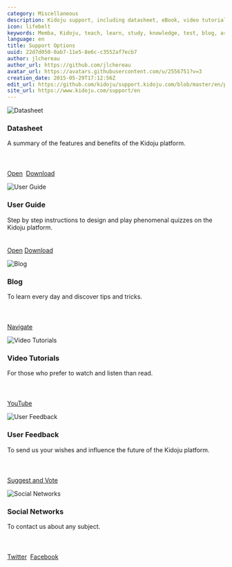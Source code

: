 ```yaml
---
category: Miscellaneous
description: Kidoju support, including datasheet, eBook, video tutorials, blog and other options.
icon: lifebelt
keywords: Memba, Kidoju, teach, learn, study, knowledge, test, blog, article, documentation, ebook, video, webinar, tutorial, slide
language: en
title: Support Options
uuid: 22d7d050-0ab7-11e5-8e6c-c3552af7ecb7
author: jlchereau
author_url: https://github.com/jlchereau
avatar_url: https://avatars.githubusercontent.com/u/2556751?v=3
creation_date: 2015-05-29T17:12:56Z
edit_url: https://github.com/kidoju/support.kidoju.com/blob/master/en/pages/index.md
site_url: https://www.kidoju.com/support/en
---
```

<div class="row">
    <div class="col-sm-6 col-md-4">
        <div class="thumbnail k-widget">
            <img src="https://raw.githubusercontent.com/kidoju/support.kidoju.com/master/en/pages/index1.jpg" alt="Datasheet">
            <div class="caption">
                <h3>Datasheet</h3>
                <p style="min-height:4em;">A summary of the features and benefits of the Kidoju platform.</p>
                <p>
                    <a href="https://github.com/kidoju/support.kidoju.com/blob/master/en/docs/Datasheet.en.screen.pdf" target="_blank" class="k-button k-primary" role="button">Open</a>&nbsp;
                    <a href="https://github.com/kidoju/support.kidoju.com/raw/master/en/docs/Datasheet.en.screen.pdf" class="k-button" role="button">Download</a>     
                </p>
            </div>
        </div>
    </div>
    <div class="col-sm-6 col-md-4">
        <div class="thumbnail k-widget">
            <img src="https://raw.githubusercontent.com/kidoju/support.kidoju.com/master/en/pages/index2.jpg" alt="User Guide">
            <div class="caption">
                <h3>User Guide</h3>
                <p style="min-height:4em;">Step by step instructions to design and play phenomenal quizzes on the Kidoju platform.</p>
                <p>
                    <a href="https://help.kidoju.com" target="_blank" class="k-button k-primary" role="button">Open</a>
                    <a href="https://legacy.gitbook.com/download/pdf/book/kidoju/help" class="k-button" role="button">Download</a>
                </p>
            </div>
        </div>
    </div>
    <div class="col-sm-6 col-md-4">
        <div class="thumbnail k-widget">
            <img src="https://raw.githubusercontent.com/kidoju/support.kidoju.com/master/en/pages/index4.jpg" alt="Blog">
            <div class="caption">
                <h3>Blog</h3>
                <p style="min-height:4em;">To learn every day and discover tips and tricks.</p>
                <p><a href="https://www.kidoju.com/support/en/posts" class="k-button k-primary" role="button">Navigate</a></p>
            </div>
        </div>
    </div>
    <div class="col-sm-6 col-md-4">
        <div class="thumbnail k-widget">
            <img src="https://raw.githubusercontent.com/kidoju/support.kidoju.com/master/en/pages/index5.jpg" alt="Video Tutorials">
            <div class="caption">
                <h3>Video Tutorials</h3>
                <p style="min-height:4em;">For those who prefer to watch and listen than read.</p>
                <p><a href="https://www.youtube.com/channel/UCzvNSb6xFpN8kIaw85M1-Pg" target="_blank" class="k-button k-primary" role="button">YouTube</a></p>
            </div>
        </div>
    </div>
    <div class="col-sm-6 col-md-4">
        <div class="thumbnail k-widget">
            <img src="https://raw.githubusercontent.com/kidoju/support.kidoju.com/master/en/pages/index3.jpg" alt="User Feedback">
            <div class="caption">
                <h3>User Feedback</h3>
                <p style="min-height:4em;">To send us your wishes and influence the future of the Kidoju platform.</p>
                <p><a href="https://kidoju.uservoice.com/forums/152569-general" target="_blank" class="k-button k-primary" role="button">Suggest and Vote</a></p>
            </div>
        </div>
    </div>
    <div class="col-sm-6 col-md-4">
        <div class="thumbnail k-widget">
            <img src="https://raw.githubusercontent.com/kidoju/support.kidoju.com/master/en/pages/index6.jpg" alt="Social Networks">
            <div class="caption">
                <h3>Social Networks</h3>
                <p style="min-height:4em;">To contact us about any subject.</p>
                <p>
                    <a href="https://twitter.com/kidoju" target="_blank" class="k-button k-primary" role="button">Twitter</a>&nbsp;
                    <a href="https://www.facebook.com/kidoju" target="_blank" class="k-button" role="button">Facebook</a>
                </p>
            </div>
        </div>
    </div>
</div>
